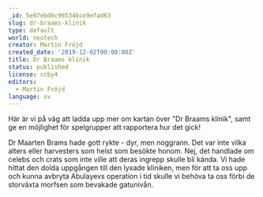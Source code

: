 ```yaml
---
_id: 5e07ebd6c965346ce9efad63
slug: dr-braams-klinik
type: default
world: neotech
creator: Martin Fröjd
created_date: '2019-12-02T00:00:00Z'
title: Dr Braams klinik
status: published
license: ccby4
editors:
  - Martin Fröjd
language: sv
---
```

Här är vi på väg att ladda upp mer om kartan över "Dr Braams klinik", samt ge en möjlighet för spelgrupper att rapportera hur det gick!

Dr Maarten Brams hade gott rykte - dyr, men noggrann. Det var inte vilka alters eller harvesters som helst som besökte honom. Nej, det handlade om celebs och crats som inte ville att deras ingrepp skulle bli kända. Vi hade hittat den dolda uppgången till den lyxade kliniken, men för att ta oss upp och kunna avbryta Abulayevs operation i tid skulle vi behöva ta oss förbi de storväxta morfsen som bevakade gatunivån.
